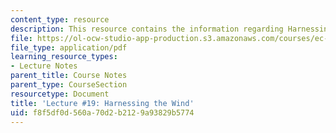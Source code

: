```yaml
---
content_type: resource
description: This resource contains the information regarding Harnessing the Wind.
file: https://ol-ocw-studio-app-production.s3.amazonaws.com/courses/ec-701j-d-lab-i-development-fall-2009/f8f5df0d560a70d2b2129a93829b5774_MITEC_701JF09_lec19_nb.pdf
file_type: application/pdf
learning_resource_types:
- Lecture Notes
parent_title: Course Notes
parent_type: CourseSection
resourcetype: Document
title: 'Lecture #19: Harnessing the Wind'
uid: f8f5df0d-560a-70d2-b212-9a93829b5774
---
```


